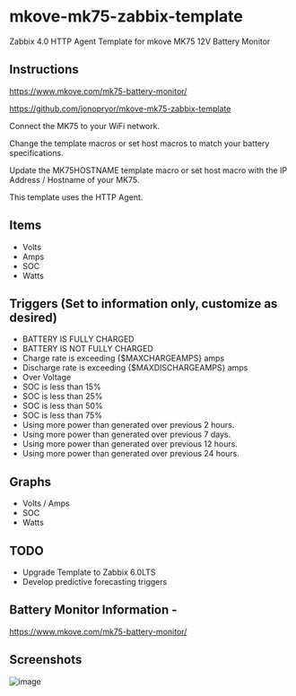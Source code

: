 # mkove-mk75-zabbix-template
Zabbix 4.0 HTTP Agent Template for mkove MK75 12V Battery Monitor

## Instructions

https://www.mkove.com/mk75-battery-monitor/

https://github.com/jonopryor/mkove-mk75-zabbix-template

Connect the MK75 to your WiFi network.

Change the template macros or set host macros to match your battery specifications.

Update the MK75HOSTNAME template macro or set host macro with the IP Address / Hostname of your MK75.

This template uses the HTTP Agent.

## Items
- Volts
- Amps
- SOC
- Watts

## Triggers (Set to information only, customize as desired)
- BATTERY IS FULLY CHARGED
- BATTERY IS NOT FULLY CHARGED
- Charge rate is exceeding {$MAXCHARGEAMPS} amps
- Discharge rate is exceeding {$MAXDISCHARGEAMPS} amps
- Over Voltage
- SOC is less than 15%
- SOC is less than 25%
- SOC is less than 50%
- SOC is less than 75%
- Using more power than generated over previous 2 hours.
- Using more power than generated over previous 7 days.
- Using more power than generated over previous 12 hours.
- Using more power than generated over previous 24 hours.

## Graphs
- Volts / Amps
- SOC
- Watts

## TODO
- Upgrade Template to Zabbix 6.0LTS
- Develop predictive forecasting triggers

## Battery Monitor Information - 
https://www.mkove.com/mk75-battery-monitor/

## Screenshots
![image](https://user-images.githubusercontent.com/65431553/174693043-ab5f7bd8-d634-4b56-a636-1381d3b8d445.png)

